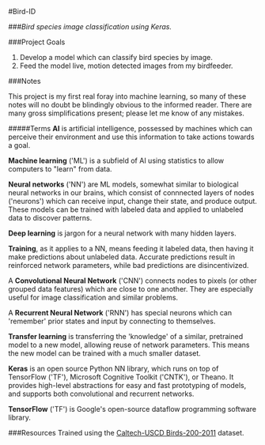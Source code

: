 #Bird-ID

###*Bird species image classification using Keras.*

###Project Goals

1. Develop a model which can classify bird species by image.
2. Feed the model live, motion detected images from my birdfeeder.

###Notes

This project is my first real foray into machine learning, so many of these notes will no doubt be blindingly obvious to the informed reader. There are many gross simplifications present; please let me know of any mistakes.

#####Terms
**AI** is artificial intelligence, possessed by machines which can perceive their environment and use this information to take actions towards a goal.

**Machine learning** ('ML') is a subfield of AI using statistics to allow computers to "learn" from data.

**Neural networks** ('NN') are ML models, somewhat similar to biological neural networks in our brains, which consist of connnected layers of nodes ('neurons') which can receive input, change their state, and produce output. These models can be trained with labeled data and applied to unlabeled data to discover patterns.

**Deep learning** is jargon for a neural network with many hidden layers.

**Training**, as it applies to a NN, means feeding it labeled data, then having it make predictions about unlabeled data. Accurate predictions result in reinforced network parameters, while bad predictions are disincentivized.

A **Convolutional Neural Network** ('CNN') connects nodes to pixels (or other grouped data features) which are close to one another. They are especially useful for image classification and similar problems.

A **Recurrent Neural Network** ('RNN') has special neurons which can 'remember' prior states and input by connecting to themselves.

**Transfer learning** is transferring the 'knowledge' of a similar, pretrained model to a new model, allowing reuse of network parameters. This means the new model can be trained with a much smaller dataset.

**Keras** is an open source Python NN library, which runs on top of TensorFlow ('TF'), Microsoft Cognitive Toolkit ('CNTK'), or Theano. It provides high-level abstractions for easy and fast prototyping of models, and supports both convolutional and recurrent networks.

**TensorFlow** ('TF') is Google's open-source dataflow programming software library.

###Resources
Trained using the [Caltech-USCD Birds-200-2011](http://www.vision.caltech.edu/visipedia/CUB-200-2011.html)  dataset.